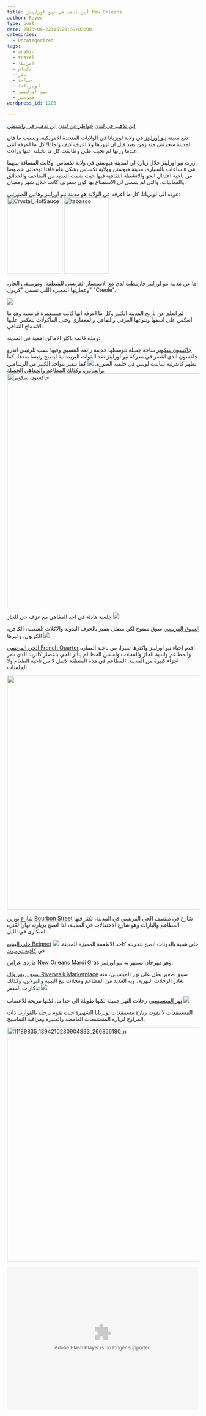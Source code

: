 ```yaml
---
title: أين تذهب في نيو اورلينز New Orleans
author: Rayed
type: post
date: 2013-04-22T15:29:39+03:00
categories:
  - Uncategorized
tags:
  - arabic
  - travel
  - امريكا
  - تكساس
  - سفر
  - سياحة
  - لويزيانا
  - نيو اورلينز
  - هيوستن
wordpress_id: 1203

---
```

<a href="http://rayed.com/wordpress/?p=759">اين تذهب في لندن</a>
<a href="http://rayed.com/wordpress/?p=661">خواطر عن لندن</a>
<a href="http://rayed.com/wordpress/?p=716">اين تذهب في واشنطن</a>

تقع مدينة <a href="http://en.wikipedia.org/wiki/New_Orleans">نيو اورلينز</a> في ولاية لويزيانا في الولايات المتحدة الامريكية، ولسبب ما فان المدينة سحرتني منذ زمن بعيد قبل ان ازورها ولا اعرف كيف ولماذا! كل ما اعرفه انني عندما زرتها لم تخيب ظني وطابقت كل ما تخيلته عنها وزادت.

زرت نيو اورلينز خلال زيارة لي لمدينة هيوستن في ولاية تكساس، وكانت المسافة بينهما هي ٥ ساعات بالسيارة، مدينة هيوستن وولاية تكساس بشكل عام فاقتا توقعاتي خصوصا من ناحية اعتدال الجو والانشطة الثقافية فيها حيث ضمت العديد من المتاحف والحدائق والفعاليات، والتي لم يتسنى لي الاستمتاع بها كون سفرتي كانت خلال شهر رمضان.

<!--more-->

عودة الى لويزيانا، كل ما اعرفه عن الولاية هو مدينة نيو اورلينز وهاتين الصورتين:
<a href="http://www.crystalhotsauce.com/"><img src="/static/uploads/2013/04/Crystal_HotSauce.jpg" alt="Crystal_HotSauce" width="145" height="200" class="alignnone size-full wp-image-1217" style="display:inline;"/></a> <a href="http://www.tabasco.com/"><img src="/static/uploads/2013/04/tabasco.png" alt="tabasco" width="118" height="200" class="alignnone size-full wp-image-1218" style="display:inline;" /></a>

اما عن مدينة نيو اورلينز فارتبطت لدي مع الاستعمار الفرنسي للمنطقة، وموسيقى الجاز، وعمارتها المميزة اللتي تسمى "كريول" "Creole".

<a href="http://www.flickr.com/photos/rayed/7782599290/in/set-72157631067847666"><img src="http://farm9.staticflickr.com/8443/7782599290_04cf23e06d_d.jpg" /></a>

لم اتعلم عن تاريخ المدينة الكثير وكل ما اعرفه انها كانت مستعمرة فرنسية وهو ما انعكس على اسمها وتنوعها العرقي والثقافي والمعماري وحتى المأكولات ينعكس عليها الاندماج الثقافي.

وهذه قائمة باكثر الاماكن اهمية في المدينة:

<a href="http://en.wikipedia.org/wiki/Jackson_Square_(New_Orleans)">جاكسون سكوير</a>
ساحة جميلة تتوسطها حديقة رائعة التنسيق وفيها نصب للرئيس اندرو جاكسون الذي انتصر في معركة نيو اورلينز ضد القوات البريطانية ليصبح رئيسا بعدها، كما تظهر كاتدرئية ساينت لويس في خلفية الصورة.
<a href="http://www.flickr.com/photos/rayed/7782603424/in/set-72157631067847666/"><img src="http://farm9.staticflickr.com/8429/7782603424_643d11e973.jpg" /></a>
كما تتميز بتواجد الكثير من الرسامين والفنانين، وكذلك المطاعم والمقاهي الجميلة.
<a href="/static/uploads/2013/04/11195580_659309964213100_1531957787_n.jpg"><img src="/static/uploads/2013/04/11195580_659309964213100_1531957787_n.jpg" alt="جاكسون سكوير" width="612" height="612" class="alignnone size-full wp-image-1908" srcset="/static/uploads/2013/04/11195580_659309964213100_1531957787_n.jpg 612w, /static/uploads/2013/04/11195580_659309964213100_1531957787_n-150x150.jpg 150w, /static/uploads/2013/04/11195580_659309964213100_1531957787_n-300x300.jpg 300w" sizes="(max-width: 612px) 100vw, 612px" /></a>

جلسة هادئة في احد المقاهي مع عزف حي للجاز
<a href="http://www.flickr.com/photos/rayed/7782605100/in/set-72157631067847666"><img src="http://farm8.staticflickr.com/7140/7782605100_c982d17229.jpg"/></a>

<a href="http://en.wikipedia.org/wiki/French_Market">السوق الفرنسي</a>
سوق مفتوح لكن مضلل يتميز بالحرف اليدوية والاكلات الشعبية، الكاجن، الكريول، وغيرها
<a href="http://www.flickr.com/photos/rayed/7782608858/in/set-72157631067847666"><img src="http://farm9.staticflickr.com/8447/7782608858_8e2d334ea3.jpg" /></a>

<a href="http://en.wikipedia.org/wiki/French_Quarter">الحي الفرنسي French Quarter</a>
اقدم احياء نيو اورلينز واكثرها تميزا، من ناحية العمارة والمطاعم واندية الجاز والمحلات ولحسن الحظ لم يتأثر الحي باعصار كاترينا الذي دمر اجزاء كبيرة من المدينة.
المطاعم في هذه المنطقة لاتمل لا من ناحية الطعام ولا الجلسات.

<a href="/static/uploads/2013/04/11192789_1581260978815949_653563268_n.jpg"><img src="/static/uploads/2013/04/11192789_1581260978815949_653563268_n.jpg" alt="" width="612" height="612" class="alignnone size-full wp-image-1909" srcset="/static/uploads/2013/04/11192789_1581260978815949_653563268_n.jpg 612w, /static/uploads/2013/04/11192789_1581260978815949_653563268_n-150x150.jpg 150w, /static/uploads/2013/04/11192789_1581260978815949_653563268_n-300x300.jpg 300w" sizes="(max-width: 612px) 100vw, 612px" /></a>

<a href="http://en.wikipedia.org/wiki/Bourbon_Street">شارع بوربن Bourbon Street</a>
شارع في منتصف الحي الفرنسي في المدينة، تكثر فيها المطاعم والبارات وهو شارع الاحتفالات في المدينة، لذا انصح بزيارته نهاراً لكثرة السكارى في الليل.

<a href="http://en.wikipedia.org/wiki/Beignet">حلى البينيه  Beignet</a>
حلى شبية بالدونات انصح بتجربته كاحد الاطعمة المميزة للمدينة.
<a href="http://www.flickr.com/photos/rayed/7782612914/in/set-72157631067847666"><img src="http://farm8.staticflickr.com/7270/7782612588_d6b7c276cc_n.jpg" /></a>
في <a href="http://en.wikipedia.org/wiki/Caf%C3%A9_du_Monde">كافية دو موند</a>

<a href="http://en.wikipedia.org/wiki/New_Orleans_Mardi_Gras">ماردي غراس New Orleans Mardi Gras</a>
وهو مهرجان تشتهر به نيو اورلينز.

<a href="http://en.wikipedia.org/wiki/Riverwalk_Marketplace">سوق ريفر واك Riverwalk Marketplace</a>
سوق صغير يطل على نهر الميسيبي، منه تغادر الرحلات النهرية، وبه العديد من المطاعم ومحلات بيع البينيه والبرلاين، وكذلك تذكارات السفر
<a href="http://www.flickr.com/photos/rayed/7782612306/in/set-72157631067847666">
<img src="http://farm8.staticflickr.com/7132/7782612306_1bb7532a3b.jpg" /></a>

<a href="http://en.wikipedia.org/wiki/Mississippi_River">نهر الميسيسبي</a>
رحلات النهر جميلة لكنها طويلة الى حدا ما، لكنها مريحة للاعصاب
<a href="http://www.flickr.com/photos/rayed/7782615124/in/set-72157631067847666"><img src="http://farm9.staticflickr.com/8300/7782615124_bd587e0578_d.jpg" /></a>

<a href="http://www.neworleansonline.com/neworleans/tours/swamptours.html">المستنقعات</a>
لا تفوت زيارة مستنقعات لويزيانا الشهيرة حيث تقوم برحلة بالقوارب ذات المراوح لزيارة المستنقعات الغامضة والمثيرة ومراقبة التماسيح.

<a href="/static/uploads/2013/04/11189835_1394210280904833_266856180_n.jpg"><img src="/static/uploads/2013/04/11189835_1394210280904833_266856180_n.jpg" alt="11189835_1394210280904833_266856180_n" width="612" height="612" class="alignnone size-full wp-image-1910" srcset="/static/uploads/2013/04/11189835_1394210280904833_266856180_n.jpg 612w, /static/uploads/2013/04/11189835_1394210280904833_266856180_n-150x150.jpg 150w, /static/uploads/2013/04/11189835_1394210280904833_266856180_n-300x300.jpg 300w" sizes="(max-width: 612px) 100vw, 612px" /></a>

<!-- <a href="http://www.flickr.com/photos/rayed/7782623850/in/set-72157631067847666"><img src="http://farm9.staticflickr.com/8446/7782623850_4dd9d21c02.jpg" /> -->

<object width="500" height="375"><param name="flashvars" value="offsite=true&#038;lang=en-us&#038;page_show_url=%2Fphotos%2Frayed%2Fsets%2F72157631067847666%2Fshow%2F&#038;page_show_back_url=%2Fphotos%2Frayed%2Fsets%2F72157631067847666%2F&#038;set_id=72157631067847666&#038;jump_to="/><param name="movie" value="http://www.flickr.com/apps/slideshow/show.swf?v=124984"/><param name="allowFullScreen" value="true"/><embed type="application/x-shockwave-flash" src="http://www.flickr.com/apps/slideshow/show.swf?v=124984" allowFullScreen="true" flashvars="offsite=true&#038;lang=en-us&#038;page_show_url=%2Fphotos%2Frayed%2Fsets%2F72157631067847666%2Fshow%2F&#038;page_show_back_url=%2Fphotos%2Frayed%2Fsets%2F72157631067847666%2F&#038;set_id=72157631067847666&#038;jump_to=" width="500" height="375"/></object>

